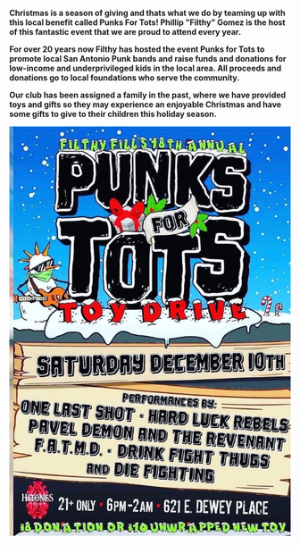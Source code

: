 **Christmas is a season of giving and thats what we do by teaming up with this local benefit called Punks For Tots! Phillip "Filthy" Gomez is the host of this fantastic event that we are proud to attend every year.**

**For over 20 years now Filthy has hosted the event Punks for Tots to promote local San Antonio Punk bands and raise funds and donations for low-income and underprivileged kids in the local area.  All proceeds and donations go to local foundations who serve the community.** 

**Our club has been assigned a family in the past, where we have provided toys and gifts so they may experience an enjoyable Christmas and have some gifts to give to their children this holiday season.** 


![](../../punks%201.jpeg)
